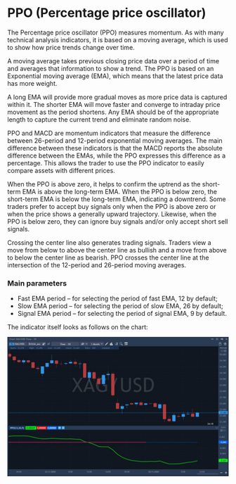 # PPO \(Percentage price oscillator\)

The Percentage price oscillator \(PPO\) measures momentum. As with many technical analysis indicators, it is based on a moving average, which is used to show how price trends change over time.

A moving average takes previous closing price data over a period of time and averages that information to show a trend. The PPO is based on an Exponential moving average \(EMA\), which means that the latest price data has more weight.

A long EMA will provide more gradual moves as more price data is captured within it. The shorter EMA will move faster and converge to intraday price movement as the period shortens. Any EMA should be of the appropriate length to capture the current trend and eliminate random noise.

PPO and MACD are momentum indicators that measure the difference between 26-period and 12-period exponential moving averages. The main difference between these indicators is that the MACD reports the absolute difference between the EMAs, while the PPO expresses this difference as a percentage. This allows the trader to use the PPO indicator to easily compare assets with different prices.

When the PPO is above zero, it helps to confirm the uptrend as the short-term EMA is above the long-term EMA. When the PPO is below zero, the short-term EMA is below the long-term EMA, indicating a downtrend. Some traders prefer to accept buy signals only when the PPO is above zero or when the price shows a generally upward trajectory. Likewise, when the PPO is below zero, they can ignore buy signals and/or only accept short sell signals.

Crossing the center line also generates trading signals. Traders view a move from below to above the center line as bullish and a move from above to below the center line as bearish. PPO crosses the center line at the intersection of the 12-period and 26-period moving averages.

### Main parameters

* Fast EMA period – for selecting the period of fast EMA, 12 by default;
* Slow EMA period – for selecting the period of slow EMA, 26 by default;
* Signal EMA period – for selecting the period of signal EMA, 9 by default.

The indicator itself looks as follows on the chart:

![](../../../../.gitbook/assets/screenshot_1%20%2824%29.jpg)

